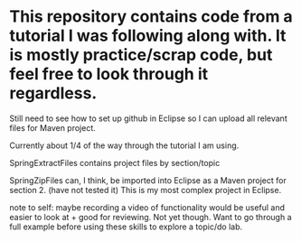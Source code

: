  # This repository contains code from a tutorial I was following along with. It is mostly practice/scrap code, but feel free to look through it regardless.
 
 Still need to see how to set up github in Eclipse so I can upload all relevant files for Maven project.

 Currently about 1/4 of the way through the tutorial I am using.

 SpringExtractFiles contains project files by section/topic

SpringZipFiles can, I think, be imported into Eclipse as a Maven project for section 2. (have not tested it) This is my most complex project in Eclipse. 

note to self: maybe recording a video of functionality would be useful and easier to look at + good for reviewing. 
Not yet though. Want to go through a full example before using these skills to explore a topic/do lab.
